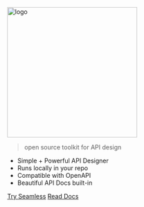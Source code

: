 <!-- _coverpage.md -->

<img src="/images/logo.svg" data-origin="images/logo.svg" alt="logo" style="width: 300px;">

> open source toolkit for API design

- Simple + Powerful API Designer
- Runs locally in your repo
- Compatible with OpenAPI
- Beautiful API Docs built-in

[Try Seamless](https://editor.seamlessapis.com)
[Read Docs](#what-is-seamless)

